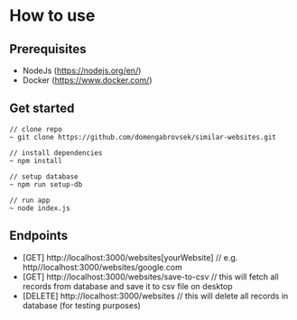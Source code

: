 # How to use

## Prerequisites

- NodeJs (<https://nodejs.org/en/>)
- Docker (<https://www.docker.com/>)

## Get started

```
// clone repo
~ git clone https://github.com/domengabrovsek/similar-websites.git

// install dependencies
~ npm install 

// setup database
~ npm run setup-db 

// run app
~ node index.js
```

## Endpoints

- [GET] http://localhost:3000/websites[yourWebsite] // e.g. http//localhost:3000/websites/google.com
- [GET] http://localhost:3000/websites/save-to-csv // this will fetch all records from database and save it to csv file on desktop
- [DELETE] http://localhost:3000/websites // this will delete all records in database (for testing purposes)
